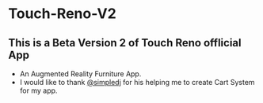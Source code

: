 # Touch-Reno-V2
## This is a Beta Version 2 of Touch Reno offlicial App
- An Augmented Reality Furniture App. 
- I would like to thank [@simpledj](https://github.com/simpledj) for his helping me to create Cart System for my app.
